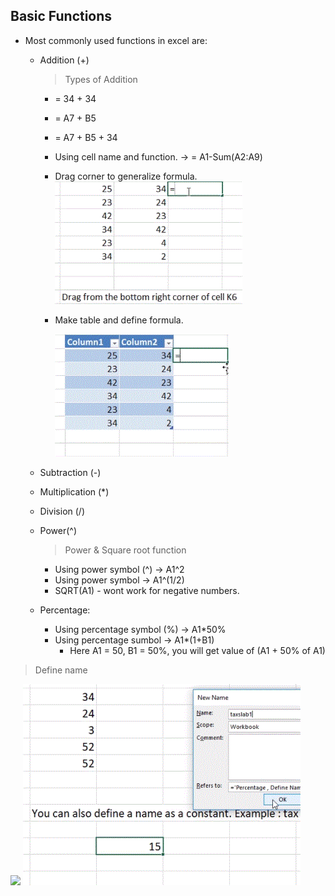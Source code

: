 ## Basic Functions

- Most commonly used functions in excel are:

  - Addition (+)

    > Types of Addition

    - = 34 + 34
    - = A7 + B5
    - = A7 + B5 + 34
    - Using cell name and function. -> = A1-Sum(A2:A9)
    - Drag corner to generalize formula.
      ![](gif/Function1.gif)
    - Make table and define formula.

      ![](gif/Function2.gif)

  - Subtraction (-)
  - Multiplication (\*)
  - Division (/)
  - Power(^)
    > Power & Square root function
    - Using power symbol (^) -> A1^2
    - Using power symbol -> A1^(1/2)
    - SQRT(A1) - wont work for negative numbers.
  - Percentage:
    - Using percentage symbol (%) -> A1\*50%
    - Using percentage sumbol -> A1\*(1+B1)
      - Here A1 = 50, B1 = 50%, you will get value of (A1 + 50% of A1)

> Define name

![](gif/DefineNam1.gif)
![](gif/DefineNam2.gif)
